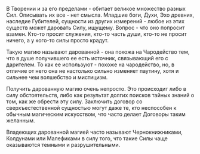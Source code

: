 
В Творении и за его пределами - обитает великое множество разных Сил. Описывать их все - нет смысла. Младшие боги, Духи, Эхо древних, наследие Губителей, сущности из других измерений - любое из этих существ может даровать Силу, ищущему. Вопрос - что оно попросит взамен. Кто-то просит служения, кто-то часть души, кто-то не просит ничего, а у кого-то силы просто крадут. 

Такую магию называют дарованной - она похожа на Чародейство тем, что в душе получившего ее есть источник, связывающий его с дарителем. То как ее используют - похоже на чародейство, но, в отличие от него она не настолько сильно изменяет паутину, хотя и сильнее чем волшебство и мистицизм. 

Получить дарованную магию очень непросто. Это происходит либо в силу обстоятельств, либо как результат долгих поисков тайных знаний о том, как же обрести эту силу. Заключить договор со сверхъестественной сущностью могут даже те, кто неспособен к обычным магическим искусством, что часто делает Договоры таким желанным.

Владеющих дарованной магией часто называют Чернокнижниками, Колдунами или Малефиками в силу того, что такие Силы чаще оказываются темными и разрушительными.